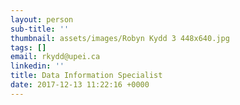 ```yaml
---
layout: person
sub-title: ''
thumbnail: assets/images/Robyn Kydd 3 448x640.jpg
tags: []
email: rkydd@upei.ca
linkedin: ''
title: Data Information Specialist
date: 2017-12-13 11:22:16 +0000
---
```

